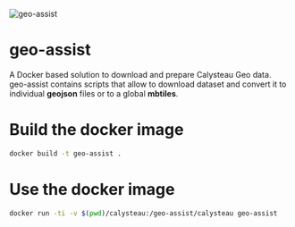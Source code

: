 ![geo-assist](https://www.calysteau.fr/images/calysteau-banner-96.png)

# geo-assist
A Docker based solution to download and prepare Calysteau Geo data. geo-assist contains scripts that allow to download dataset and convert it to individual **geojson** files or to a global **mbtiles**.

# Build the docker image
```bash
docker build -t geo-assist .
```

# Use the docker image
```bash
docker run -ti -v $(pwd)/calysteau:/geo-assist/calysteau geo-assist
```
